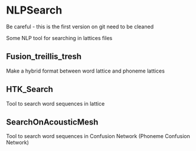# NLPSearch

Be careful - this is the first version on git need to be cleaned

Some NLP tool for searching in lattices files
 
## Fusion_treillis_tresh

Make a hybrid format between word lattice and phoneme lattices

## HTK_Search

Tool to search word sequences in lattice

## SearchOnAcousticMesh

Tool to search word sequences in Confusion Network (Phoneme Confusion Network)
